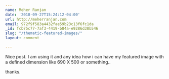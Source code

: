 ```yaml
---
name: Meher Ranjan
date: '2010-09-27T15:24:12-04:00'
url: http://meherranjan.com
email: 972f9f583a4432fae59b23c13f6fc1da
_id: fcb75c77-7af3-4419-b84a-e9286d38b546
slug: "/thematic-featured-images/"
layout: comment

---
```


Nice post. I am using it and any idea how i can have my featured image with a defined dimension like 690 X 500 or something.. 

thanks.
